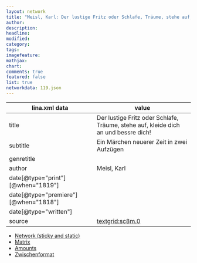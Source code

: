 ```yaml
---
layout: network
title: "Meisl, Karl: Der lustige Fritz oder Schlafe, Träume, stehe auf, kleide dich an und bessre dich! (1818)"
author:
description:
headline:
modified:
category:
tags:
imagefeature: 
mathjax: 
chart: 
comments: true
featured: false
list: true
networkdata: 119.json
---
```

lina.xml data  | value
------------- | -------------
title|Der lustige Fritz oder Schlafe, Träume, stehe auf, kleide dich an und bessre dich!
subtitle|Ein Märchen neuerer Zeit in zwei Aufzügen
genretitle|
author|Meisl, Karl
date[@type="print"][@when="1819"]|
date[@type="premiere"][@when="1818"]|
date[@type="written"]|
source|[textgrid:sc8m.0](https://textgridlab.org/1.0/tgcrud-public/rest/textgrid:sc8m.0/data)



* [Network (sticky and static)](/linas/network119)
* [Matrix](/linas/matrix119)
* [Amounts](/linas/amount119)
* [Zwischenformat](/linas/lina119 )
